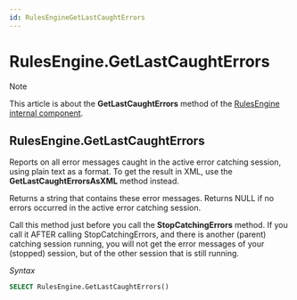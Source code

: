 ```yaml
---
id: RulesEngineGetLastCaughtErrors
---
```


# RulesEngine.GetLastCaughtErrors



> [!NOTE]
> This article is about the **GetLastCaughtErrors** method of the [RulesEngine internal component](/docs/Extensions/RulesEngine%20internal%20component).

## **RulesEngine.GetLastCaughtErrors**

Reports on all error messages caught in the active error catching session, using plain text as a format. To get the result in XML, use the **GetLastCaughtErrorsAsXML** method instead.

Returns a string that contains these error messages. Returns NULL if no errors occurred in the active error catching session.

Call this method just before you call the **StopCatchingErrors** method. If you call it AFTER calling StopCatchingErrors, and there is another (parent) catching session running, you will not get the error messages of your (stopped) session, but of the other session that is still running.

*Syntax*

```sql
SELECT RulesEngine.GetLastCaughtErrors()
```

 
